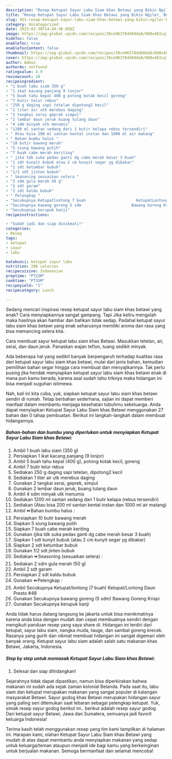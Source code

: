 ```yaml
---
description: "Resep Ketupat Sayur Labu Siam khas Betawi yang Bikin Ngiler, Buat Buka Puasa}"
title: "Resep Ketupat Sayur Labu Siam khas Betawi yang Bikin Ngiler, Buat Buka Puasa}"
slug: 451-resep-ketupat-sayur-labu-siam-khas-betawi-yang-bikin-ngiler-buat-buka-puasa
category: Uncategorized
date: 2023-03-30T14:44:36.058Z
image: https://img-global.cpcdn.com/recipes/39ce963784d60da8/680x482cq70/ketupat-sayur-labu-siam-khas-betawi-foto-resep-utama.jpg
hideToc: false
enableToc: true
enableTocContent: false
thumbnail: https://img-global.cpcdn.com/recipes/39ce963784d60da8/680x482cq70/ketupat-sayur-labu-siam-khas-betawi-foto-resep-utama.jpg
cover: https://img-global.cpcdn.com/recipes/39ce963784d60da8/680x482cq70/ketupat-sayur-labu-siam-khas-betawi-foto-resep-utama.jpg
author: Admin
authorAv: notfound
ratingvalue: 4.9
reviewcount: 10
recipeingredient:
- "1 buah labu siam 350 g"
- "1 ikat kacang panjang 9 lonjor"
- "5 buah tahu kepal 400 g potong kotak kecil goreng"
- "7 butir telur rebus"
- "250 g daging sapi tetelan dipotong2 kecil"
- "1 liter air utk merebus daging"
- "2 tangkai serai geprek simpul"
- "2 lembar daun jeruk buang tulang daun"
- "4 sdm minyak utk menumis"
- "1200 ml santan sedang dari 1 butir kelapa rebus tersendiri"
- " Atau bisa 200 ml santan kental instan dan 1000 ml air matang"
- " Bahan bumbu halus "
- "10 butir bawang merah"
- "5 siung bawang putih"
- "7 buah cabe merah keriting"
- " jika tdk suka pedas ganti dg cabe merah besar 3 buah"
- "1 sdt kunyit bubuk atau 2 cm kunyit segar yg dibakar"
- "2 sdt ketumbar bubuk"
- "1/2 sdt jinten bubuk"
- " Seasoning sesuaikan selera "
- "2 sdm gula merah 50 g"
- "2 sdt garam"
- "2 sdt kaldu bubuk"
- " Pelengkap "
- "Secukupnya Ketupatlontong 7 buah                      KetupatLontong Daun Presto 48"
- "Secukupnya bawang goreng 5 sdm                      Bawang Goreng Krispi"
- "Secukupnya kerupuk kanji"
recipeinstructions:

- "Sudah jadi dan siap dinikmati!"
categories:
- Resep
tags:
- ketupat
- sayur
- labu

katakunci: ketupat sayur labu 
nutrition: 206 calories
recipecuisine: Indonesian
preptime: "PT23M"
cooktime: "PT35M"
recipeyield: "1"
recipecategory: Lunch

---
```



Sedang mencari inspirasi resep ketupat sayur labu siam khas betawi yang enak? Cara menyiapkannya sangat gampang. Tapi Jika keliru mengolah maka hasilnya akan hambar dan bahkan tidak sedap. Padahal ketupat sayur labu siam khas betawi yang enak seharusnya memiliki aroma dan rasa yang bisa memancing selera kita.


Cara membuat sayur ketupat labu siam khas Betawi. Masukkan tetelan, air, serai, dan daun jeruk. Panaskan wajan teflon, tuang sedikit minyak.

Ada beberapa hal yang sedikit banyak berpengaruh terhadap kualitas rasa dari ketupat sayur labu siam khas betawi, mulai dari jenis bahan, kemudian pemilihan bahan segar hingga cara membuat dan menyajikannya. Tak perlu pusing jika hendak menyiapkan ketupat sayur labu siam khas betawi enak di mana pun kamu berada, karena asal sudah tahu triknya maka hidangan ini bisa menjadi suguhan istimewa.


Nah, kali ini kita coba, yuk, siapkan ketupat sayur labu siam khas betawi sendiri di rumah. Tetap berbahan sederhana, sajian ini dapat memberi manfaat dalam membantu menjaga kesehatan tubuhmu sekeluarga. Anda dapat menyiapkan Ketupat Sayur Labu Siam khas Betawi menggunakan 27 bahan dan 0 tahap pembuatan. Berikut ini langkah-langkah dalam membuat hidangannya.

<!--inarticleads1-->

##### Bahan-bahan dan bumbu yang diperlukan untuk menyiapkan Ketupat Sayur Labu Siam khas Betawi:

1. Ambil 1 buah labu siam (350 g)
1. Persiapkan 1 ikat kacang panjang (9 lonjor)
1. Ambil 5 buah tahu kepal (400 g), potong kotak kecil, goreng
1. Ambil 7 butir telur rebus
1. Sediakan 250 g daging sapi tetelan, dipotong2 kecil
1. Sediakan 1 liter air utk merebus daging
1. Gunakan 2 tangkai serai, geprek, simpul
1. Gunakan 2 lembar daun jeruk, buang tulang daun
1. Ambil 4 sdm minyak utk menumis
1. Sediakan 1200 ml santan sedang dari 1 butir kelapa (rebus tersendiri)
1. Sediakan  (Atau bisa 200 ml santan kental instan dan 1000 ml air matang)
1. Ambil  ⏩Bahan bumbu halus :
1. Persiapkan 10 butir bawang merah
1. Siapkan 5 siung bawang putih
1. Siapkan 7 buah cabe merah keriting
1. Gunakan  (jika tdk suka pedas ganti dg cabe merah besar 3 buah)
1. Siapkan 1 sdt kunyit bubuk (atau 2 cm kunyit segar yg dibakar)
1. Siapkan 2 sdt ketumbar bubuk
1. Gunakan 1/2 sdt jinten bubuk
1. Sediakan  ⏩Seasoning (sesuaikan selera) :
1. Sediakan 2 sdm gula merah (50 g)
1. Ambil 2 sdt garam
1. Persiapkan 2 sdt kaldu bubuk
1. Gunakan  ⏩Pelengkap :
1. Ambil Secukupnya Ketupat/lontong (7 buah)                      Ketupat/Lontong Daun Presto #48
1. Gunakan Secukupnya bawang goreng (5 sdm)                      Bawang Goreng Krispi
1. Gunakan Secukupnya kerupuk kanji


Anda tidak harus datang langsung ke jakarta untuk bisa menikmatinya karena anda bisa dengan mudah dan cepat membuatnya sendiri dengan mengikuti panduan resep yang saya share di. Hidangan ini terdiri dari ketupat, sayur labu siam, nangka muda, tauge, dan sambal goreng krecek. Rasanya yang gurih dan nikmat membuat hidangan ini sangat digemari oleh banyak orang. Ketupat sayur labu siam adalah salah satu makanan khas Betawi, Jakarta, Indonesia. 

<!--inarticleads2-->

##### Step by step untuk memasak Ketupat Sayur Labu Siam khas Betawi:


1. Selesai dan siap dihidangkan!

Sejarahnya tidak dapat dipastikan, namun bisa diperkirakan bahwa makanan ini sudah ada sejak zaman kolonial Belanda. Pada saat itu, labu siam dan ketupat merupakan makanan yang sangat populer di kalangan masyarakat Betawi. Sayur godog khas Betawi merupakan hidangan sayur yang paling seri ditemukan saat lebaran sebagai pelengkap ketupat. Yuk, simak resep sayur godog berikut ini.. berikut adalah resep sayur godog. Dari ketupat sayur Betawi, Jawa dan Sumatera, semuanya jadi favorit keluarga Indonesia! 

Terima kasih telah menggunakan resep yang tim kami tampilkan di halaman ini. Harapan kami, olahan Ketupat Sayur Labu Siam khas Betawi yang mudah di atas dapat membantu anda menyiapkan makanan yang sedap untuk keluarga/teman ataupun menjadi ide bagi kamu yang berkeinginan untuk berjualan makanan. Semoga bermanfaat dan selamat mencoba!
